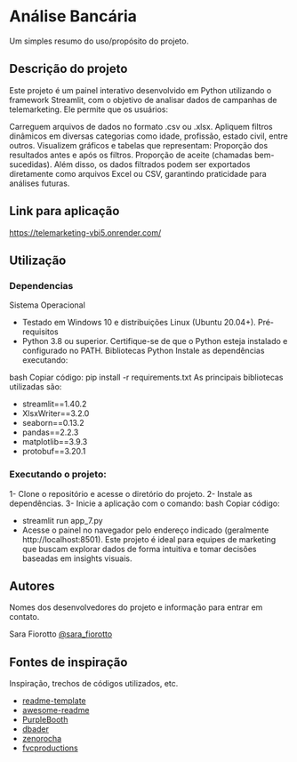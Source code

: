# Análise Bancária

Um simples resumo do uso/propósito do projeto.

## Descrição do projeto

Este projeto é um painel interativo desenvolvido em Python utilizando o framework Streamlit, com o objetivo de analisar dados de campanhas de telemarketing. Ele permite que os usuários:

Carreguem arquivos de dados no formato .csv ou .xlsx.
Apliquem filtros dinâmicos em diversas categorias como idade, profissão, estado civil, entre outros.
Visualizem gráficos e tabelas que representam:
Proporção dos resultados antes e após os filtros.
Proporção de aceite (chamadas bem-sucedidas).
Além disso, os dados filtrados podem ser exportados diretamente como arquivos Excel ou CSV, garantindo praticidade para análises futuras.

## Link para aplicação 
https://telemarketing-vbi5.onrender.com/

## Utilização

### Dependencias

Sistema Operacional
* Testado em Windows 10 e distribuições Linux (Ubuntu 20.04+).
Pré-requisitos
* Python 3.8 ou superior. Certifique-se de que o Python esteja instalado e configurado no PATH.
Bibliotecas Python
Instale as dependências executando:

bash
Copiar código:
pip install -r requirements.txt
As principais bibliotecas utilizadas são:

* streamlit==1.40.2
* XlsxWriter==3.2.0
* seaborn==0.13.2
* pandas==2.2.3
* matplotlib==3.9.3
* protobuf==3.20.1


### Executando o projeto:
1- Clone o repositório e acesse o diretório do projeto.
2- Instale as dependências.
3- Inicie a aplicação com o comando:
bash
Copiar código:
* streamlit run app_7.py
* Acesse o painel no navegador pelo endereço indicado (geralmente http://localhost:8501).
Este projeto é ideal para equipes de marketing que buscam explorar dados de forma intuitiva e tomar decisões baseadas em insights visuais.


## Autores

Nomes dos desenvolvedores do projeto e informação para entrar em contato.

Sara Fiorotto
[@sara_fiorotto]((https://www.linkedin.com/in/sara-fiorotto/))



## Fontes de inspiração

Inspiração, trechos de códigos utilizados, etc.
* [readme-template](https://gist.github.com/DomPizzie/7a5ff55ffa9081f2de27c315f5018afc)
* [awesome-readme](https://github.com/matiassingers/awesome-readme)
* [PurpleBooth](https://gist.github.com/PurpleBooth/109311bb0361f32d87a2)
* [dbader](https://github.com/dbader/readme-template)
* [zenorocha](https://gist.github.com/zenorocha/4526327)
* [fvcproductions](https://gist.github.com/fvcproductions/1bfc2d4aecb01a834b46)
